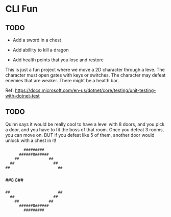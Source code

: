 # CLI Fun

## TODO

- Add a sword in a chest

- Add abillity to kill a dragon

- Add health points that you lose and restore



This is just a fun project where we move a 2D character through a leve.
The character must open gates with keys or switches.
The character may defeat enemies that are weaker.
There might be a health bar.



Ref: https://docs.microsoft.com/en-us/dotnet/core/testing/unit-testing-with-dotnet-test


## TODO

Quinn says it would be really cool to have a level with 8 doors, and you pick a door, and you have to fit the boss of that room.  Once you defeat 3 rooms, you can move on.  BUT if you defeat like 5 of them, another door would unlock with a chest in it!

            #########
          ######8######
        ##             ##
      ##                 ##
    ##                     ##
  ###                       ###
  ##8                       8##
  ###                       ###
    ##                     ##
      ##                 ##
        ##             ##
          ######8######
            #########
